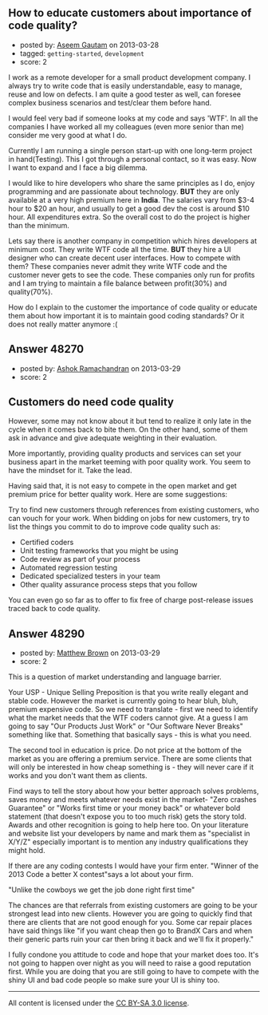 ## How to educate customers about importance of code quality?

- posted by: [Aseem Gautam](https://stackexchange.com/users/-1/17251-aseem-gautam) on 2013-03-28
- tagged: `getting-started`, `development`
- score: 2

I work as a remote developer for a small product development company. I always try to write code that is easily understandable, easy to manage, reuse and low on defects. I am quite a good tester as well, can foresee complex business scenarios and test/clear them before hand. 

I would feel very bad if someone looks at my code and says 'WTF'. In all the companies I have worked all my colleagues (even more senior than me) consider me very good at what I do. 

Currently I am running a single person start-up with one long-term project in hand(Testing). This I got through a personal contact, so it was easy. Now I want to expand and I face a big dilemma. 

I would like to hire developers who share the same principles as I do, enjoy programming and are passionate about technology. **BUT** they are only available at a very high premium here in **India**. The salaries vary from $3-4 hour to $20 an hour, and usually to get a good dev the cost is around $10 hour. All expenditures extra. So the overall cost to do the project is higher than the minimum.

Lets say there is another company in competition which hires developers at minimum cost. They write WTF code all the time. **BUT** they hire a UI designer who can create decent user interfaces. How to compete with them? These companies never admit they write WTF code and the customer never gets to see the code.
These companies only run for profits and I am trying to maintain a file balance between profit(30%) and quality(70%).

How do I explain to the customer the importance of code quality or educate them about how important it is to maintain good coding standards? Or it does not really matter anymore :(


## Answer 48270

- posted by: [Ashok Ramachandran](https://stackexchange.com/users/-1/25672-ashok-ramachandran) on 2013-03-29
- score: 2

<h2>Customers do need code quality</h2>
However, some may not know about it but tend to realize it only late in the cycle when it comes back to bite them. On the other hand, some of them ask in advance and give adequate weighting in their evaluation. 

More importantly, providing quality products and services can set your business apart in the market teeming with poor quality work. You seem to have the mindset for it. Take the lead.

Having said that, it is not easy to compete in the open market and get premium price for better quality work. Here are some suggestions:

Try to find new customers through references from existing customers, who can vouch for your work. When bidding on jobs for new customers, try to list the things you commit to do to improve code quality such as:

 - Certified coders
 - Unit testing frameworks that you might be using
 - Code review as part of your process
 - Automated regression testing
 - Dedicated specialized testers in your team
 - Other quality assurance process steps that you follow

You can even go so far as to offer to fix free of charge post-release issues traced back to code quality.


## Answer 48290

- posted by: [Matthew Brown](https://stackexchange.com/users/-1/24003-matthew-brown) on 2013-03-29
- score: 2

This is a question of market understanding and language barrier. 

Your USP - Unique Selling Preposition is that you write really elegant and stable code. However the market is currently going to hear bluh, bluh, premium expensive code. So we need to translate - first we need to identify what the market needs that the WTF coders cannot give. At a guess I am going to say "Our Products Just Work" or "Our Software Never Breaks" something like that. Something that basically says - this is what you need.

The second tool in education is price. Do not price at the bottom of the market as you are offering a premium service. There are some clients that will only be interested in how cheap something is - they will never care if it works and you don't want them as clients.

Find ways to tell the story about how your better approach solves problems, saves money and meets whatever needs exist in the market- "Zero crashes Guarantee" or "Works first time or your money back" or whatever bold statement (that doesn't expose you to too much risk) gets the story told. Awards and other recognition is going to help here too. On your literature and website list your developers by name and mark them as "specialist in X/Y/Z" especially important is to mention any industry qualifications they might hold.

If there are any coding contests I would have your firm enter. "Winner of the 2013 Code a better X contest"says a lot about your firm.

"Unlike the cowboys we get the job done right first time" 

The chances are that referrals from existing customers are going to be your strongest lead into new clients. However you are going to quickly find that there are clients that are not good enough for you. Some car repair places have said things like "if you want cheap then go to BrandX Cars and when their generic parts ruin your car then bring it back and we'll fix it properly."

I fully condone you attitude to code and hope that your market does too. It's not going to happen over night as you will need to raise a good reputation first. While you are doing that you are still going to have to compete with the shiny UI and bad code people so make sure your UI is shiny too.



---

All content is licensed under the [CC BY-SA 3.0 license](https://creativecommons.org/licenses/by-sa/3.0/).
